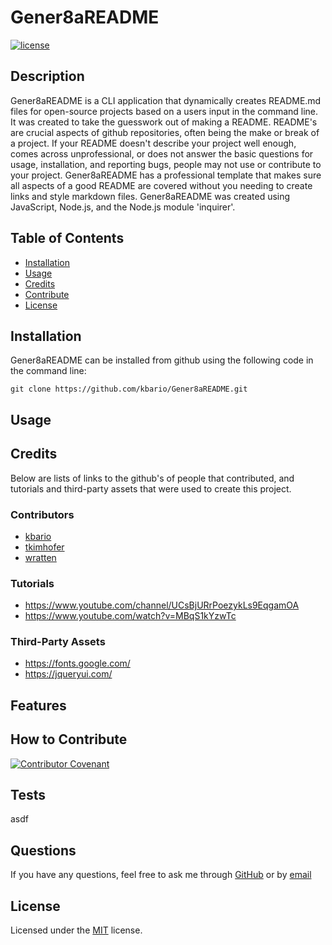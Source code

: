 # Gener8aREADME
[![license](https://img.shields.io/badge/license-MIT-green.svg)](./LICENSE.md)

## Description
Gener8aREADME is a CLI application that dynamically creates README.md files for open-source projects based on a users input in the command line. It was created to take the guesswork out of making a README. README's are crucial aspects of github repositories, often being the make or break of a project. If your README doesn't describe your project well enough, comes across unprofessional, or does not answer the basic questions for usage, installation, and reporting bugs, people may not use or contribute to your project. Gener8aREADME has a professional template that makes sure all aspects of a good README are covered without you needing to create links and style markdown files. Gener8aREADME was created using JavaScript, Node.js, and the Node.js module 'inquirer'.

## Table of Contents

- [Installation](#installation)
- [Usage](#usage)
- [Credits](#credits)
- [Contribute](#contribute)
- [License](#license)

## Installation
Gener8aREADME can be installed from github using the following code in the command line:

    git clone https://github.com/kbario/Gener8aREADME.git

## Usage


## Credits
Below are lists of links to the github's of people that contributed, and tutorials and third-party assets that were used to create this project.

### Contributors
- [kbario](https://github.com/kbario/)
- [tkimhofer](https://github.com/tkimhofer/)
- [wratten](https://github.com/wratten/)

### Tutorials
- https://www.youtube.com/channel/UCsBjURrPoezykLs9EqgamOA
- https://www.youtube.com/watch?v=MBqS1kYzwTc

### Third-Party Assets
- https://fonts.google.com/
- https://jqueryui.com/

## Features

## How to Contribute
[![Contributor Covenant](https://img.shields.io/badge/Contributor%20Covenant-2.1-4baaaa.svg)](code_of_conduct.md)

## Tests
asdf

## Questions
If you have any questions, feel free to ask me through [GitHub](https://github.com/kbario/) or by [email](mailto:kylebario1@gmail.com)

## License
Licensed under the [MIT](LICENSE.txt) license.
